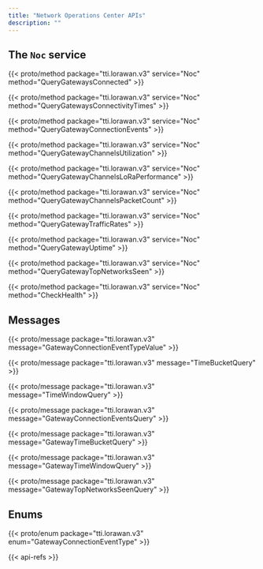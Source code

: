 ```yaml
---
title: "Network Operations Center APIs"
description: ""
---
```


## The `Noc` service

{{< proto/method package="tti.lorawan.v3" service="Noc" method="QueryGatewaysConnected" >}}

{{< proto/method package="tti.lorawan.v3" service="Noc" method="QueryGatewaysConnectivityTimes" >}}

{{< proto/method package="tti.lorawan.v3" service="Noc" method="QueryGatewayConnectionEvents" >}}

{{< proto/method package="tti.lorawan.v3" service="Noc" method="QueryGatewayChannelsUtilization" >}}

{{< proto/method package="tti.lorawan.v3" service="Noc" method="QueryGatewayChannelsLoRaPerformance" >}}

{{< proto/method package="tti.lorawan.v3" service="Noc" method="QueryGatewayChannelsPacketCount" >}}

{{< proto/method package="tti.lorawan.v3" service="Noc" method="QueryGatewayTrafficRates" >}}

{{< proto/method package="tti.lorawan.v3" service="Noc" method="QueryGatewayUptime" >}}

{{< proto/method package="tti.lorawan.v3" service="Noc" method="QueryGatewayTopNetworksSeen" >}}

{{< proto/method package="tti.lorawan.v3" service="Noc" method="CheckHealth" >}}

## Messages

{{< proto/message package="tti.lorawan.v3" message="GatewayConnectionEventTypeValue" >}}

{{< proto/message package="tti.lorawan.v3" message="TimeBucketQuery" >}}

{{< proto/message package="tti.lorawan.v3" message="TimeWindowQuery" >}}

{{< proto/message package="tti.lorawan.v3" message="GatewayConnectionEventsQuery" >}}

{{< proto/message package="tti.lorawan.v3" message="GatewayTimeBucketQuery" >}}

{{< proto/message package="tti.lorawan.v3" message="GatewayTimeWindowQuery" >}}

{{< proto/message package="tti.lorawan.v3" message="GatewayTopNetworksSeenQuery" >}}

## Enums

{{< proto/enum package="tti.lorawan.v3" enum="GatewayConnectionEventType" >}}

{{< api-refs >}}

